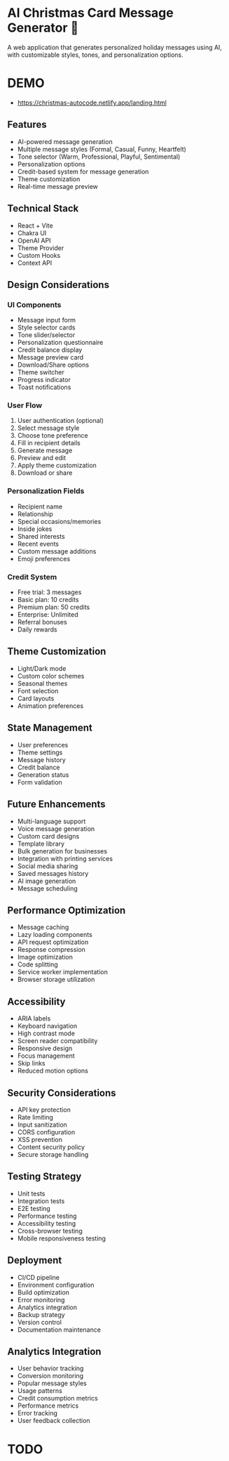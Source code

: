 # AI Christmas Card Message Generator 🎄

A web application that generates personalized holiday messages using AI, with customizable styles,
tones, and personalization options.

# DEMO

-   https://christmas-autocode.netlify.app/landing.html

## Features

-   AI-powered message generation
-   Multiple message styles (Formal, Casual, Funny, Heartfelt)
-   Tone selector (Warm, Professional, Playful, Sentimental)
-   Personalization options
-   Credit-based system for message generation
-   Theme customization
-   Real-time message preview

## Technical Stack

-   React + Vite
-   Chakra UI
-   OpenAI API
-   Theme Provider
-   Custom Hooks
-   Context API

## Design Considerations

### UI Components

-   Message input form
-   Style selector cards
-   Tone slider/selector
-   Personalization questionnaire
-   Credit balance display
-   Message preview card
-   Download/Share options
-   Theme switcher
-   Progress indicator
-   Toast notifications

### User Flow

1. User authentication (optional)
2. Select message style
3. Choose tone preference
4. Fill in recipient details
5. Generate message
6. Preview and edit
7. Apply theme customization
8. Download or share

### Personalization Fields

-   Recipient name
-   Relationship
-   Special occasions/memories
-   Inside jokes
-   Shared interests
-   Recent events
-   Custom message additions
-   Emoji preferences

### Credit System

-   Free trial: 3 messages
-   Basic plan: 10 credits
-   Premium plan: 50 credits
-   Enterprise: Unlimited
-   Referral bonuses
-   Daily rewards

## Theme Customization

-   Light/Dark mode
-   Custom color schemes
-   Seasonal themes
-   Font selection
-   Card layouts
-   Animation preferences

## State Management

-   User preferences
-   Theme settings
-   Message history
-   Credit balance
-   Generation status
-   Form validation

## Future Enhancements

-   Multi-language support
-   Voice message generation
-   Custom card designs
-   Template library
-   Bulk generation for businesses
-   Integration with printing services
-   Social media sharing
-   Saved messages history
-   AI image generation
-   Message scheduling

## Performance Optimization

-   Message caching
-   Lazy loading components
-   API request optimization
-   Response compression
-   Image optimization
-   Code splitting
-   Service worker implementation
-   Browser storage utilization

## Accessibility

-   ARIA labels
-   Keyboard navigation
-   High contrast mode
-   Screen reader compatibility
-   Responsive design
-   Focus management
-   Skip links
-   Reduced motion options

## Security Considerations

-   API key protection
-   Rate limiting
-   Input sanitization
-   CORS configuration
-   XSS prevention
-   Content security policy
-   Secure storage handling

## Testing Strategy

-   Unit tests
-   Integration tests
-   E2E testing
-   Performance testing
-   Accessibility testing
-   Cross-browser testing
-   Mobile responsiveness testing

## Deployment

-   CI/CD pipeline
-   Environment configuration
-   Build optimization
-   Error monitoring
-   Analytics integration
-   Backup strategy
-   Version control
-   Documentation maintenance

## Analytics Integration

-   User behavior tracking
-   Conversion monitoring
-   Popular message styles
-   Usage patterns
-   Credit consumption metrics
-   Performance metrics
-   Error tracking
-   User feedback collection

# TODO
